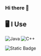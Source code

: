 ### Hi there 👋


<!--START_SECTION-->
<!--END_SECTION:waka-->
## 🖥️ **I Use**

![Java](https://img.shields.io/badge/java-white.svg?style=for-the-badge&logo=openjdk&logoColor=%FF0000FF&link=https%3A%2F%2Fopenjdk.org%2F)
![C++](https://img.shields.io/badge/c++-%2300599C.svg?style=for-the-badge&logo=c%2B%2B&logoColor=white)

<img alt="Static Badge" src="https://img.shields.io/badge/kotlin-black?style=for-the-badge&logo=kotlin&logoColor=%257F52FF&link=https%3A%2F%2Fkotlinlang.org%2F">
